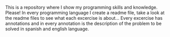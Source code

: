 This is a repository where I show my programming skills and knowledge. Please! In every programming language I create a readme file, take a look at the readme files 
to see what each excercise is about... Every excercise has annotations and in every annotation is the description of the problem to be solved in spanish and english 
language.
